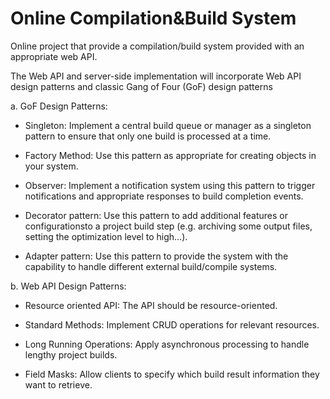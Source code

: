# Online Compilation&Build System
<p> Online project that provide a compilation/build system provided with an appropriate web API.</p> 
<p>The Web API and server-side implementation will incorporate Web API design patterns and classic Gang of Four (GoF) design patterns</p>
a. GoF Design Patterns:

  - Singleton: Implement a central build queue or manager as a singleton pattern 
    to ensure that only one build is processed at a time.
    
  - Factory Method: Use this pattern as appropriate for creating objects in your 
    system.
    
  - Observer: Implement a notification system using this pattern to trigger 
    notifications and appropriate responses to build completion events.
    
  - Decorator pattern: Use this pattern to add additional features or 
    configurationsto a project build step (e.g. archiving some output files, setting 
    the optimization level to high…).
    
  - Adapter pattern: Use this pattern to provide the system with the capability to 
    handle different external build/compile systems.
    
b. Web API Design Patterns:

  - Resource oriented API: The API should be resource-oriented.
    
  - Standard Methods: Implement CRUD operations for relevant resources.
    
  - Long Running Operations: Apply asynchronous processing to handle
    lengthy project builds.
    
  - Field Masks: Allow clients to specify which build result information they 
  want to retrieve.
